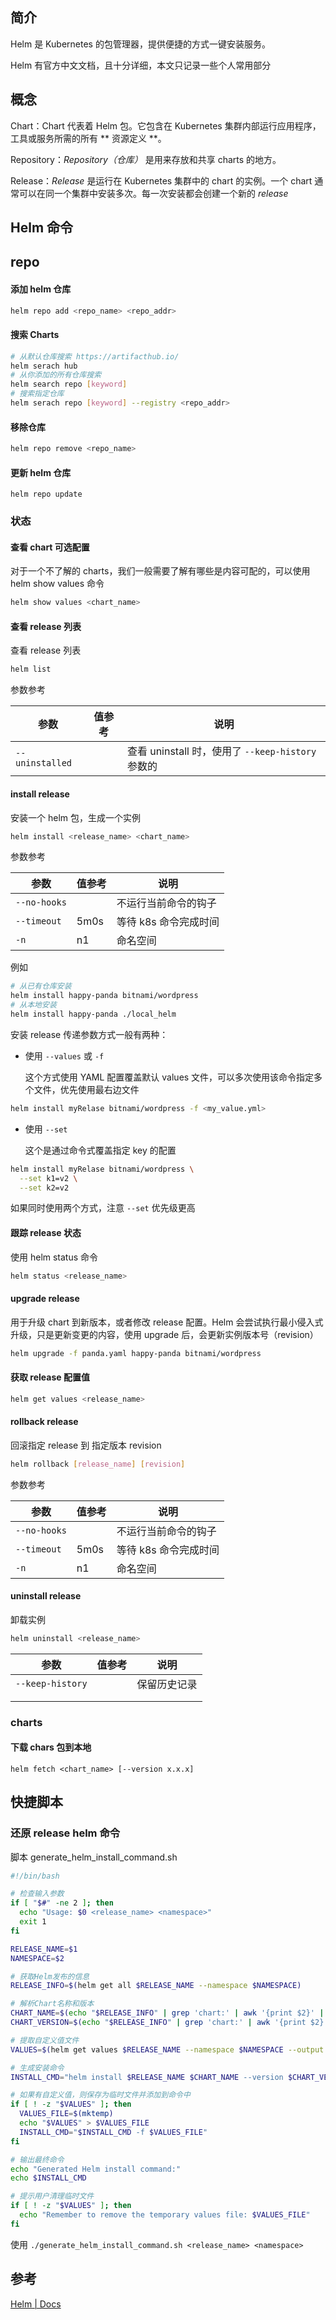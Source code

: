 ## 简介

Helm 是 Kubernetes 的包管理器，提供便捷的方式一键安装服务。

Helm 有官方中文文档，且十分详细，本文只记录一些个人常用部分

## 概念

Chart：Chart 代表着 Helm 包。它包含在 Kubernetes 集群内部运行应用程序，工具或服务所需的所有 ** 资源定义 **。

Repository：*Repository（仓库）* 是用来存放和共享 charts 的地方。

Release：*Release* 是运行在 Kubernetes 集群中的 chart 的实例。一个 chart 通常可以在同一个集群中安装多次。每一次安装都会创建一个新的
*release*

## Helm 命令

## repo

#### 添加 helm 仓库

```sh
helm repo add <repo_name> <repo_addr>
```

#### 搜索 Charts

```sh
# 从默认仓库搜索 https://artifacthub.io/ 
helm serach hub
# 从你添加的所有仓库搜索
helm search repo [keyword]
# 搜索指定仓库
helm serach repo [keyword] --registry <repo_addr>
```

#### 移除仓库

```sh
helm repo remove <repo_name>
```

#### 更新 helm 仓库

```
helm repo update
```

### 状态

#### 查看 chart 可选配置

对于一个不了解的 charts，我们一般需要了解有哪些是内容可配的，可以使用 helm show values 命令

```sh
helm show values <chart_name>
```

#### 查看 release 列表

查看 release 列表

```sh
helm list
```

参数参考

| 参数              | 值参考 | 说明                                      |
|-----------------|-----|-----------------------------------------|
| `--uninstalled` |     | 查看 uninstall 时，使用了 `--keep-history` 参数的 |

#### install release

安装一个 helm 包，生成一个实例

```sh
helm install <release_name> <chart_name>
```

参数参考

| 参数           | 值参考  | 说明            |
|--------------|------|---------------|
| `--no-hooks` |      | 不运行当前命令的钩子    |
| `--timeout`  | 5m0s | 等待 k8s 命令完成时间 |
| `-n`         | n1   | 命名空间          |

例如

```sh
# 从已有仓库安装
helm install happy-panda bitnami/wordpress
# 从本地安装
helm install happy-panda ./local_helm
```

安装 release 传递参数方式一般有两种：

+ 使用 `--values` 或 `-f`

  这个方式使用 YAML 配置覆盖默认 values 文件，可以多次使用该命令指定多个文件，优先使用最右边文件

```sh
helm install myRelase bitnami/wordpress -f <my_value.yml>
```

+ 使用 `--set`

  这个是通过命令式覆盖指定 key 的配置

```sh
helm install myRelase bitnami/wordpress \
  --set k1=v2 \
  --set k2=v2
```

如果同时使用两个方式，注意 `--set` 优先级更高

#### 跟踪 release 状态

使用 helm status 命令

```sh
helm status <release_name>
```

#### upgrade release

用于升级 chart 到新版本，或者修改 release 配置。Helm 会尝试执行最小侵入式升级，只是更新变更的内容，使用 upgrade
后，会更新实例版本号（revision）

```sh
helm upgrade -f panda.yaml happy-panda bitnami/wordpress
```

#### 获取 release 配置值

```sh
helm get values <release_name>
```

#### rollback release

回滚指定 release 到 指定版本 revision

```sh
helm rollback [release_name] [revision]
```

参数参考

| 参数           | 值参考  | 说明            |
|--------------|------|---------------|
| `--no-hooks` |      | 不运行当前命令的钩子    |
| `--timeout`  | 5m0s | 等待 k8s 命令完成时间 |
| `-n`         | n1   | 命名空间          |

#### uninstall release

卸载实例

```sh
helm uninstall <release_name>
```

| 参数               | 值参考 | 说明     |
|------------------|-----|--------|
| `--keep-history` |     | 保留历史记录 |
|                  |     |        |
|                  |     |        |

### charts

#### 下载 chars 包到本地

```
helm fetch <chart_name> [--version x.x.x]
```

## 快捷脚本

### 还原 release helm 命令

脚本 generate_helm_install_command.sh

```sh
#!/bin/bash

# 检查输入参数
if [ "$#" -ne 2 ]; then
  echo "Usage: $0 <release_name> <namespace>"
  exit 1
fi

RELEASE_NAME=$1
NAMESPACE=$2

# 获取Helm发布的信息
RELEASE_INFO=$(helm get all $RELEASE_NAME --namespace $NAMESPACE)

# 解析Chart名称和版本
CHART_NAME=$(echo "$RELEASE_INFO" | grep 'chart:' | awk '{print $2}' | sed 's/-[0-9.]*$//')
CHART_VERSION=$(echo "$RELEASE_INFO" | grep 'chart:' | awk '{print $2}' | sed 's/.*-//')

# 提取自定义值文件
VALUES=$(helm get values $RELEASE_NAME --namespace $NAMESPACE --output yaml)

# 生成安装命令
INSTALL_CMD="helm install $RELEASE_NAME $CHART_NAME --version $CHART_VERSION --namespace $NAMESPACE"

# 如果有自定义值，则保存为临时文件并添加到命令中
if [ ! -z "$VALUES" ]; then
  VALUES_FILE=$(mktemp)
  echo "$VALUES" > $VALUES_FILE
  INSTALL_CMD="$INSTALL_CMD -f $VALUES_FILE"
fi

# 输出最终命令
echo "Generated Helm install command:"
echo $INSTALL_CMD

# 提示用户清理临时文件
if [ ! -z "$VALUES" ]; then
  echo "Remember to remove the temporary values file: $VALUES_FILE"
fi

```

使用 `./generate_helm_install_command.sh <release_name> <namespace>`

## 参考

[Helm | Docs](https://helm.sh/zh/docs/)

